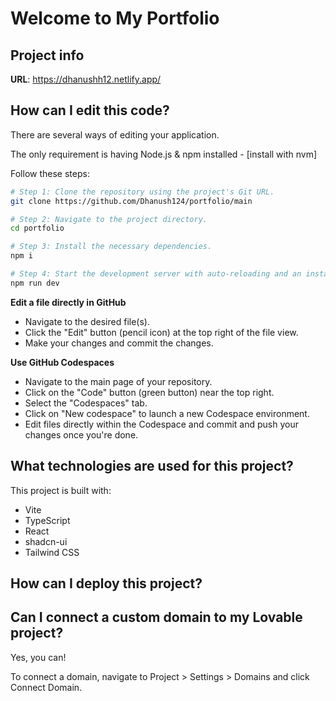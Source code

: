# Welcome to My Portfolio

## Project info

**URL**: https://dhanushh12.netlify.app/

## How can I edit this code?

There are several ways of editing your application.

The only requirement is having Node.js & npm installed - [install with nvm]

Follow these steps:

```sh
# Step 1: Clone the repository using the project's Git URL.
git clone https://github.com/Dhanush124/portfolio/main

# Step 2: Navigate to the project directory.
cd portfolio

# Step 3: Install the necessary dependencies.
npm i

# Step 4: Start the development server with auto-reloading and an instant preview.
npm run dev
```

**Edit a file directly in GitHub**

- Navigate to the desired file(s).
- Click the "Edit" button (pencil icon) at the top right of the file view.
- Make your changes and commit the changes.

**Use GitHub Codespaces**

- Navigate to the main page of your repository.
- Click on the "Code" button (green button) near the top right.
- Select the "Codespaces" tab.
- Click on "New codespace" to launch a new Codespace environment.
- Edit files directly within the Codespace and commit and push your changes once you're done.

## What technologies are used for this project?

This project is built with:

- Vite
- TypeScript
- React
- shadcn-ui
- Tailwind CSS

## How can I deploy this project?

## Can I connect a custom domain to my Lovable project?

Yes, you can!

To connect a domain, navigate to Project > Settings > Domains and click Connect Domain.
